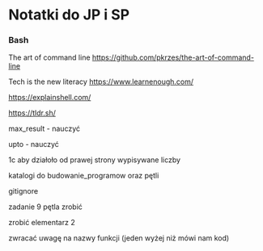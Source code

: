 # Notatki do JP i SP
### Bash


The art of command line https://github.com/pkrzes/the-art-of-command-line

Tech is the new literacy https://www.learnenough.com/


https://explainshell.com/

https://tldr.sh/


max_result - nauczyć

upto - nauczyć

1c aby działoło od prawej strony wypisywane liczby 

katalogi do budowanie_programow oraz pętli


gitignore


zadanie 9 pętla zrobić 

zrobić elementarz 2

zwracać uwagę na nazwy funkcji (jeden wyżej niż mówi nam kod)
